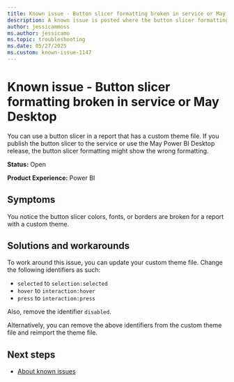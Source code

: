 ```yaml
---
title: Known issue - Button slicer formatting broken in service or May Desktop
description: A known issue is posted where the button slicer formatting broken in service or May Desktop.
author: jessicammoss
ms.author: jessicamo
ms.topic: troubleshooting  
ms.date: 05/27/2025
ms.custom: known-issue-1147
---
```


# Known issue - Button slicer formatting broken in service or May Desktop

You can use a button slicer in a report that has a custom theme file. If you publish the button slicer to the service or use the May Power BI Desktop release, the button slicer formatting might show the wrong formatting.

**Status:** Open

**Product Experience:** Power BI

## Symptoms

You notice the button slicer colors, fonts, or borders are broken for a report with a custom theme.

## Solutions and workarounds

To work around this issue, you can update your custom theme file. Change the following identifiers as such:

- `selected` to `selection:selected`
- `hover` to `interaction:hover`
- `press` to `interaction:press`

Also, remove the identifier `disabled`.

Alternatively, you can remove the above identifiers from the custom theme file and reimport the theme file.

## Next steps

- [About known issues](https://support.fabric.microsoft.com/known-issues)
